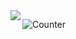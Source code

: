 <img align="left" src="https://github-readme-stats.vercel.app/api/top-langs/?username=gitaro-p" />
</a>

![Counter](https://profile-counter.glitch.me//count.svg)



